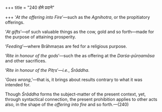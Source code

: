 +++
title = "240 होमे प्रदाने"

+++
‘*At the offering into Fire*’—such as the *Agnihotra*, or the
propitiatory offerings.

‘*At gifts*’—of such valuable things as the cow, gold and so forth—made
for the purpose of attaining prosperity.

‘*Feeding*’—where Brāhmaṇas are fed for a religious purpose.

‘*Rite in honour of the gods*’—such the as offering at the
*Darśa-pūrṇamāsa* and other sacrifices.

‘*Rite in honour of the Pitṛs*’—*i.e.*, *Śrāddha*.

‘*Goes wrong*,’—that is, it brings about results contrary to what it was
intended for.

Though *Śrāddha* forms the subject-matter of the present context, yet,
through syntactical connection, the present prohibition applies to other
acts also, in the shape of the *offering into fire* and so forth.—(240)


